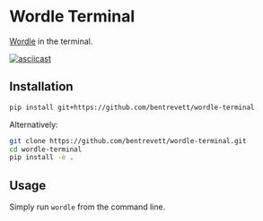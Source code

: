 # Wordle Terminal

[Wordle](https://www.powerlanguage.co.uk/wordle/) in the terminal.

[![asciicast](https://asciinema.org/a/HqLs87FLBINM4N5XCLytGb8oz.svg)](https://asciinema.org/a/HqLs87FLBINM4N5XCLytGb8oz)

## Installation

```bash
pip install git+https://github.com/bentrevett/wordle-terminal
```

Alternatively:

```bash
git clone https://github.com/bentrevett/wordle-terminal.git
cd wordle-terminal
pip install -e .
```

## Usage

Simply run `wordle` from the command line.
